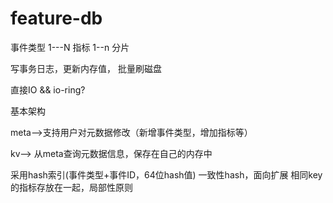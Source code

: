 # feature-db


事件类型 1---N 指标 1--n 分片

写事务日志，更新内存值， 批量刷磁盘

直接IO  && io-ring?


基本架构

meta-->支持用户对元数据修改（新增事件类型，增加指标等）

kv--> 从meta查询元数据信息，保存在自己的内存中

采用hash索引(事件类型+事件ID，64位hash值)
一致性hash，面向扩展
相同key的指标存放在一起，局部性原则